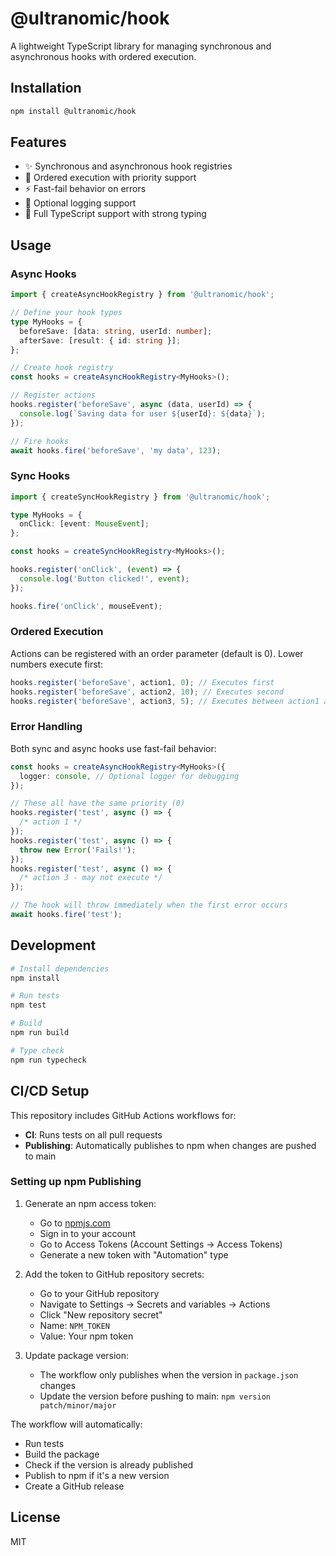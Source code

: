 # @ultranomic/hook

A lightweight TypeScript library for managing synchronous and asynchronous hooks with ordered execution.

## Installation

```bash
npm install @ultranomic/hook
```

## Features

- ✨ Synchronous and asynchronous hook registries
- 🎯 Ordered execution with priority support
- ⚡ Fast-fail behavior on errors
- 📝 Optional logging support
- 💪 Full TypeScript support with strong typing

## Usage

### Async Hooks

```typescript
import { createAsyncHookRegistry } from '@ultranomic/hook';

// Define your hook types
type MyHooks = {
  beforeSave: [data: string, userId: number];
  afterSave: [result: { id: string }];
};

// Create hook registry
const hooks = createAsyncHookRegistry<MyHooks>();

// Register actions
hooks.register('beforeSave', async (data, userId) => {
  console.log(`Saving data for user ${userId}: ${data}`);
});

// Fire hooks
await hooks.fire('beforeSave', 'my data', 123);
```

### Sync Hooks

```typescript
import { createSyncHookRegistry } from '@ultranomic/hook';

type MyHooks = {
  onClick: [event: MouseEvent];
};

const hooks = createSyncHookRegistry<MyHooks>();

hooks.register('onClick', (event) => {
  console.log('Button clicked!', event);
});

hooks.fire('onClick', mouseEvent);
```

### Ordered Execution

Actions can be registered with an order parameter (default is 0). Lower numbers execute first:

```typescript
hooks.register('beforeSave', action1, 0); // Executes first
hooks.register('beforeSave', action2, 10); // Executes second
hooks.register('beforeSave', action3, 5); // Executes between action1 and action2
```

### Error Handling

Both sync and async hooks use fast-fail behavior:

```typescript
const hooks = createAsyncHookRegistry<MyHooks>({
  logger: console, // Optional logger for debugging
});

// These all have the same priority (0)
hooks.register('test', async () => {
  /* action 1 */
});
hooks.register('test', async () => {
  throw new Error('Fails!');
});
hooks.register('test', async () => {
  /* action 3 - may not execute */
});

// The hook will throw immediately when the first error occurs
await hooks.fire('test');
```

## Development

```bash
# Install dependencies
npm install

# Run tests
npm test

# Build
npm run build

# Type check
npm run typecheck
```

## CI/CD Setup

This repository includes GitHub Actions workflows for:

- **CI**: Runs tests on all pull requests
- **Publishing**: Automatically publishes to npm when changes are pushed to main

### Setting up npm Publishing

1. Generate an npm access token:
   - Go to [npmjs.com](https://www.npmjs.com/)
   - Sign in to your account
   - Go to Access Tokens (Account Settings → Access Tokens)
   - Generate a new token with "Automation" type

2. Add the token to GitHub repository secrets:
   - Go to your GitHub repository
   - Navigate to Settings → Secrets and variables → Actions
   - Click "New repository secret"
   - Name: `NPM_TOKEN`
   - Value: Your npm token

3. Update package version:
   - The workflow only publishes when the version in `package.json` changes
   - Update the version before pushing to main: `npm version patch/minor/major`

The workflow will automatically:

- Run tests
- Build the package
- Check if the version is already published
- Publish to npm if it's a new version
- Create a GitHub release

## License

MIT
